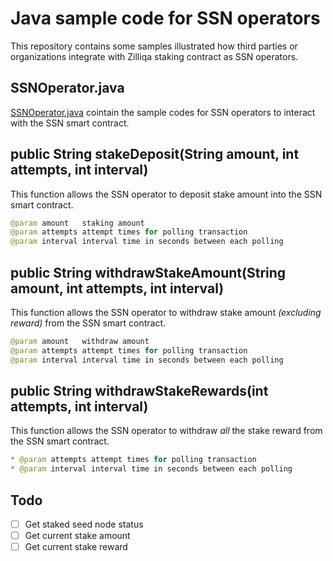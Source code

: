# Java sample code for SSN operators
This repository contains some samples illustrated how third parties or organizations integrate with Zilliqa staking contract as SSN operators.

## SSNOperator.java
[SSNOperator.java](./src/main/java/com/zilliqa/staking/SSNOperator.java) cointain the sample codes for SSN operators to interact with the SSN smart contract. 

## public String stakeDeposit(String amount, int attempts, int interval)
This function allows the SSN operator to deposit stake amount into the SSN smart contract. 
```java
@param amount   staking amount
@param attempts attempt times for polling transaction
@param interval interval time in seconds between each polling
```

## public String withdrawStakeAmount(String amount, int attempts, int interval)
This function allows the SSN operator to withdraw stake amount *(excluding reward)* from the SSN smart contract. 
```java
@param amount   withdraw amount
@param attempts attempt times for polling transaction
@param interval interval time in seconds between each polling
```

## public String withdrawStakeRewards(int attempts, int interval)
This function allows the SSN operator to withdraw *all* the stake reward from the SSN smart contract.
```java
* @param attempts attempt times for polling transaction
* @param interval interval time in seconds between each polling
```

## Todo
- [ ] Get staked seed node status
- [ ] Get current stake amount
- [ ] Get current stake reward